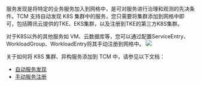 服务发现是将特定的业务服务加入到网格中，是可对服务进行治理和观测的先决条件。TCM 支持自动发现 K8S 集群中的服务，您只需要将集群添加到网格中即可，包括腾讯云提供的TKE、EKS集群，以及注册到TKE的第三方K8S集群。


对于K8S以外的其他服务如 VM、云数据库等，您可以通过配置ServiceEntry、WorkloadGroup、WorkloadEntry将其手动注册到网格中。
![](https://main.qcloudimg.com/raw/f4691a40bb91d3fc2d8ebc484d56e48d.png)

关于如何将 K8S 集群、异构服务添加到 TCM 中，请参见以下文档：

- [自动服务发现](https://intl.cloud.tencent.com/document/product/1152/47468)
- [手动服务注册](https://intl.cloud.tencent.com/document/product/1152/47469)



